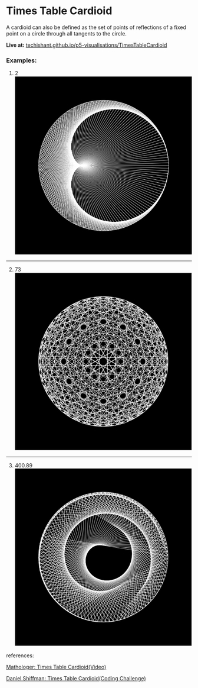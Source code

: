 # Times Table Cardioid
A cardioid can also be defined as the set of points of reflections of a fixed point on a circle through all tangents to the circle.

**Live at:** [techishant.github.io/p5-visualisations/TimesTableCardioid](https://techishant.github.io/p5-visualisations/TimesTableCardioid)

### Examples:
1. 2
![card2](../imgs/card2.PNG)
---
2. 73
![card73](../imgs/card73.PNG)
---
3. 400.89
![card200-83](../imgs/card200-83.PNG)

references: 

[Mathologer: Times Table Cardioid(Video)](https://www.youtube.com/watch?v=qhbuKbxJsk8)

[Daniel Shiffman: Times Table Cardioid(Coding Challenge)](https://thecodingtrain.com/challenges/133-time-tables-cardioid-visualization)
